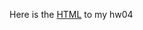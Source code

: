 Here is the [HTML](https://stat545-ubc-hw-2019-20.github.io/stat545-hw-kushankb/HW04/hw04.html) to my hw04
